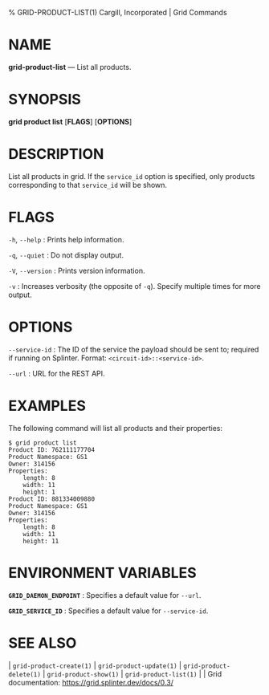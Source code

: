 % GRID-PRODUCT-LIST(1) Cargill, Incorporated | Grid Commands
<!--
  Copyright 2018-2022 Cargill Incorporated
  Licensed under Creative Commons Attribution 4.0 International License
  https://creativecommons.org/licenses/by/4.0/
-->

NAME
====

**grid-product-list** — List all products.

SYNOPSIS
========

**grid product list** \[**FLAGS**\] \[**OPTIONS**\]

DESCRIPTION
===========

List all products in grid. If the `service_id` option is specified, only
products corresponding to that `service_id` will be shown.

FLAGS
=====

`-h`, `--help`
: Prints help information.

`-q`, `--quiet`
: Do not display output.

`-V`, `--version`
: Prints version information.

`-v`
: Increases verbosity (the opposite of `-q`). Specify multiple times for more
  output.

OPTIONS
=======

`--service-id`
: The ID of the service the payload should be sent to; required if running on
  Splinter. Format: `<circuit-id>::<service-id>`.

`--url`
: URL for the REST API.

EXAMPLES
========

The following command will list all products and their properties:
```
$ grid product list
Product ID: 762111177704
Product Namespace: GS1
Owner: 314156
Properties:
    length: 8
    width: 11
    height: 1
Product ID: 881334009880
Product Namespace: GS1
Owner: 314156
Properties:
    length: 8
    width: 11
    height: 11
```

ENVIRONMENT VARIABLES
=====================

**`GRID_DAEMON_ENDPOINT`**
: Specifies a default value for `--url`.

**`GRID_SERVICE_ID`**
: Specifies a default value for `--service-id`.

SEE ALSO
========
| `grid-product-create(1)`
| `grid-product-update(1)`
| `grid-product-delete(1)`
| `grid-product-show(1)`
| `grid-product-list(1)`
|
| Grid documentation: https://grid.splinter.dev/docs/0.3/
